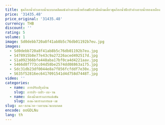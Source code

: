 ```yaml
---
title: ชุดก๊อกน้ำอ่างอาบน้ำแบบกดติดผนังอ่างอาบน้ำพร้อมฝักบัวมือด้ามเดี่ยวชุดก๊อกน้ำฝักบัวอ่างอาบน้ำทองเหลือง
price: '31435.48'
price_original: '31435.48'
currency: THB
discount: ''
rating: 5
volume: 1
image: Sd0debb720a8f41ab8b5c76db01192b7eu.jpg
images:
  - Sd0debb720a8f41ab8b5c76db01192b7eu.jpg
  - S478915b8e77e43c9a27226aced492517d.jpg
  - S1a092366bfe448aba17bf0ca4d4221aav.jpg
  - S466d8f773cc04d58be2574dd08863a175.jpg
  - Sdc31db23df0044e8a7f856fcfddf7e30x.jpg
  - S635f52816ec6417091541d4d758d7448T.jpg
video: ''
categories:
  - name: การปรับปรุงบ้าน
    slug: การปร-บปร-งบ-าน
  - name: ห้องน้ำตารางการแข่งขัน
    slug: องน-ำตารางการแข-งข
slug: ดก-อกน-ำอ-างอาบน-ำแบบกดต
encode: ooGDLNu
lang: th
---
```

  